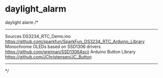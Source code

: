 # daylight_alarm
daylight alarm
/*
*****************************************************************************
  Sources
  DS3234_RTC_Demo.ino
  https://github.com/sparkfun/SparkFun_DS3234_RTC_Arduino_Library
  Monochrome OLEDs based on SSD1306 drivers
  https://github.com/greiman/SSD1306Ascii
  Arduino Button Library
  https://github.com/JChristensen/JC_Button
****************************************************************************
*/

